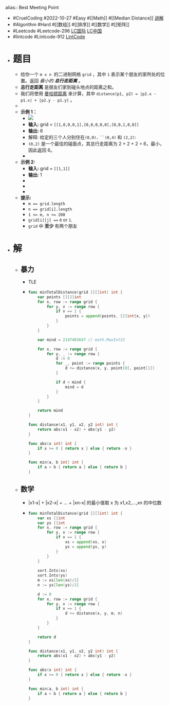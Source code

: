 alias:: Best Meeting Point

- #CruelCoding #2022-10-27 #Easy #[[Math]] #[[Median Distance]] [讲解](https://youtu.be/Klf0EVLsKqs)
- #Algorithm #Hard #[[数组]] #[[排序]] #[[数学]] #[[矩阵]]
- #Leetcode #Leetcode-296 [LC国际](https://leetcode.com/problems/best-meeting-point/) [LC中国](https://leetcode.cn/problems/best-meeting-point/)
- #lintcode #Lintcode-912 [LintCode](https://www.lintcode.com/problem/912/)
- # 题目
	- 给你一个 `m x n`  的二进制网格 `grid` ，其中 `1` 表示某个朋友的家所处的位置。返回 *最小的 **总行走距离*** 。
	- **总行走距离** 是朋友们家到碰头地点的距离之和。
	- 我们将使用 [曼哈顿距离](https://baike.baidu.com/item/%E6%9B%BC%E5%93%88%E9%A1%BF%E8%B7%9D%E7%A6%BB) 来计算，其中 `distance(p1, p2) = |p2.x - p1.x| + |p2.y - p1.y|` 。
	-
	- **示例 1：**
		- ![](https://assets.leetcode.com/uploads/2021/03/14/meetingpoint-grid.jpg)
		- **输入:** grid = `[[1,0,0,0,1],[0,0,0,0,0],[0,0,1,0,0]]`
		- **输出:** 6
		- 解释: 给定的三个人分别住在`(0,0)，``(0,4)` 和 `(2,2)`:
		- `(0,2)` 是一个最佳的碰面点，其总行走距离为 2 + 2 + 2 = 6，最小，因此返回 6。
		-
	- **示例 2:**
		- **输入:** grid = `[[1,1]]`
		- **输出:** 1
		-
		-
		-
	- **提示:**
		- `m == grid.length`
		- `n == grid[i].length`
		- `1 <= m, n <= 200`
		- `grid[i][j] ==` `0` or `1`.
		- `grid` 中 **至少** 有两个朋友
- # 解
	- ## 暴力
		- TLE
		- ```go
		  func minTotalDistance(grid [][]int) int {
		      var points [][2]int
		      for x, row := range grid {
		          for y, v := range row {
		              if v == 1 {
		                  points = append(points, [2]int{x, y})
		              }
		          }
		      }
		  
		      var mind = 2147483647 // math.MaxInt32
		  
		      for x, row := range grid {
		          for y, _ := range row {
		              d := 0
		              for _, point := range points {
		                  d += distance(x, y, point[0], point[1])
		              }
		  
		              if d < mind {
		                  mind = d
		              }
		          }
		      }
		  
		      return mind
		  }
		  
		  func distance(x1, y1, x2, y2 int) int {
		      return abs(x1 - x2) + abs(y1 - y2)
		  }
		  
		  func abs(x int) int {
		      if x >= 0 { return x } else { return -x }
		  }
		  
		  func min(a, b int) int {
		      if a < b { return a } else { return b }
		  }
		  ```
	- ## 数学
		- |x1-x| + |x2-x| + ... + |xn-x| 的最小值取 x 为 x1,x2,...,xn 的中位数
		- ```go
		  func minTotalDistance(grid [][]int) int {
		      var xs []int
		      var ys []int
		      for x, row := range grid {
		          for y, v := range row {
		              if v == 1 {
		                  xs = append(xs, x)
		                  ys = append(ys, y)
		              }
		          }
		      }
		      
		      sort.Ints(xs)
		      sort.Ints(ys)
		      m := xs[len(xs)/2]
		      n := ys[len(ys)/2] 
		  
		      d := 0
		      for x, row := range grid {
		          for y, v := range row {
		              if v == 1 {
		                  d += distance(x, y, m, n)
		              }
		          }
		      }
		  
		      return d
		  }
		  
		  func distance(x1, y1, x2, y2 int) int {
		      return abs(x1 - x2) + abs(y1 - y2)
		  }
		  
		  func abs(x int) int {
		      if x >= 0 { return x } else { return -x }
		  }
		  
		  func min(a, b int) int {
		      if a < b { return a } else { return b }
		  }
		  ```